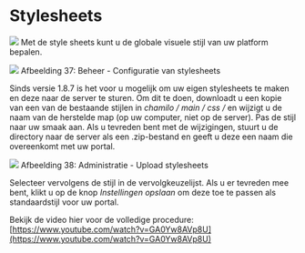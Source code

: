 # Stylesheets

![](../../../.gitbook/assets/graficos17.png) Met de style sheets kunt u de globale visuele stijl van uw platform bepalen.

![](../../../.gitbook/assets/images20%20%288%29.png) Afbeelding 37: Beheer - Configuratie van stylesheets

Sinds versie 1.8.7 is het voor u mogelijk om uw eigen stylesheets te maken en deze naar de server te sturen. Om dit te doen, downloadt u een kopie van een van de bestaande stijlen in *chamilo / main / css /* en wijzigt u de naam van de herstelde map (op uw computer, niet op de server). Pas de stijl naar uw smaak aan. Als u tevreden bent met de wijzigingen, stuurt u de directory naar de server als een .zip-bestand en geeft u deze een naam die overeenkomt met uw portal.

![](../../../.gitbook/assets/images21%20%287%29.png) Afbeelding 38: Administratie - Upload stylesheets

Selecteer vervolgens de stijl in de vervolgkeuzelijst. Als u er tevreden mee bent, klikt u op de knop *Instellingen opslaan* om deze toe te passen als standaardstijl voor uw portal.

Bekijk de video hier voor de volledige procedure: [https://www.youtube.com/watch?v=GA0Yw8AVp8U](https://www.youtube.com/watch?v=GA0Yw8AVp8U)
